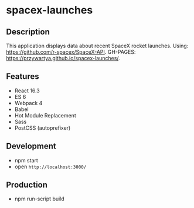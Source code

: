 # spacex-launches

## Description
This application displays data about recent SpaceX rocket launches.
Using: https://github.com/r-spacex/SpaceX-API.
GH-PAGES: https://przywartya.github.io/spacex-launches/.

## Features
* React 16.3
* ES 6
* Webpack 4
* Babel
* Hot Module Replacement
* Sass
* PostCSS (autoprefixer)

## Development
* npm start
* open `http://localhost:3000/`

## Production
* npm run-script build
